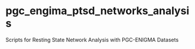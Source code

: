 # pgc_engima_ptsd_networks_analysis
Scripts for Resting State Network Analysis with PGC-ENIGMA Datasets

